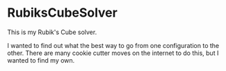 # RubiksCubeSolver

This is my Rubik's Cube solver.

I wanted to find out what the best way to go from one configuration to the other.
There are many cookie cutter moves on the internet to do this, but I wanted to find my own.
